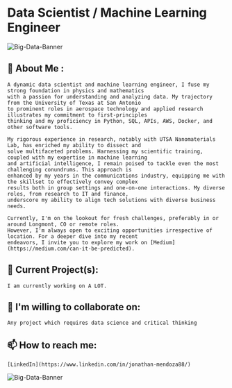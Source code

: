 # Data Scientist / Machine Learning Engineer
![Big-Data-Banner](https://raw.githubusercontent.com/jonathanmendoza-tx/jonathanmendoza-tx/main/Images/big-data-banner.jpg)
## 👋 About Me :
    A dynamic data scientist and machine learning engineer, I fuse my strong foundation in physics and mathematics 
    with a passion for understanding and analyzing data. My trajectory from the University of Texas at San Antonio 
    to prominent roles in aerospace technology and applied research illustrates my commitment to first-principles 
    thinking and my proficiency in Python, SQL, APIs, AWS, Docker, and other software tools.

    My rigorous experience in research, notably with UTSA Nanomaterials Lab, has enriched my ability to dissect and 
    solve multifaceted problems. Harnessing my scientific training, coupled with my expertise in machine learning 
    and artificial intelligence, I remain poised to tackle even the most challenging conundrums. This approach is 
    enhanced by my years in the communications industry, equipping me with the skillset to effectively convey complex 
    results both in group settings and one-on-one interactions. My diverse roles, from research to IT and finance, 
    underscore my ability to align tech solutions with diverse business needs.

    Currently, I'm on the lookout for fresh challenges, preferably in or around Longmont, CO or remote roles. 
    However, I'm always open to exciting opportunities irrespective of location. For a deeper dive into my recent 
    endeavors, I invite you to explore my work on [Medium](https://medium.com/can-it-be-predicted).

## 🔭 Current Project(s):
    I am currently working on A LOT.

## 👯 I'm willing to collaborate on:
    Any project which requires data science and critical thinking

## 📫 How to reach me:
    [LinkedIn](https://www.linkedin.com/in/jonathan-mendoza88/)
![Big-Data-Banner](https://raw.githubusercontent.com/jonathanmendoza-tx/jonathanmendoza-tx/main/Images/big-data-banner-bottom.jpg)
